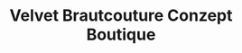 ---
title: "Velvet Brautcouture Conzept Boutique"
url: /waiblingen/velvet-brautcouture-conzept-boutique/
shop: Kleidung
---